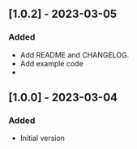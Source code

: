 ## [1.0.2] - 2023-03-05

### Added
- Add README and CHANGELOG.
- Add example code
- 

## [1.0.0] - 2023-03-04

### Added

- Initial version